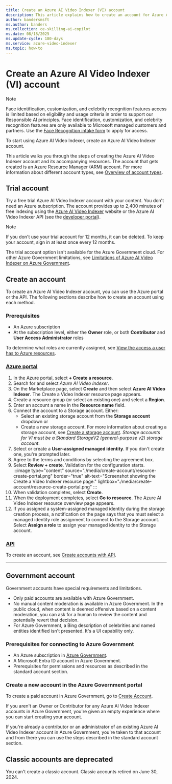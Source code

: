 ```yaml
---
title: Create an Azure AI Video Indexer (VI) account
description: This article explains how to create an account for Azure AI Video Indexer.
author: bandersmsft
ms.author: banders
ms.collection: ce-skilling-ai-copilot
ms.date: 08/18/2025
ms.update-cycle: 180-days
ms.service: azure-video-indexer
ms.topic: how-to
---
```


# Create an Azure AI Video Indexer (VI) account

> [!NOTE]
> Face identification, customization, and celebrity recognition features access is limited based on eligibility and usage criteria in order to support our Responsible AI principles. Face identification, customization, and celebrity recognition features are only available to Microsoft managed customers and partners. Use the [Face Recognition intake form](https://aka.ms/facerecognition) to apply for access.

To start using Azure AI Video Indexer, create an Azure AI Video Indexer account.

This article walks you through the steps of creating the Azure AI Video Indexer account and its accompanying resources. The account that gets created is an Azure Resource Manager (ARM) account. For more information about different account types, see [Overview of account types](accounts-overview.md).

## Trial account

Try a free trial Azure AI Video Indexer account with your content. You don't need an Azure subscription. The account provides up to 2,400 minutes of free indexing using the [Azure AI Video Indexer](https://www.videoindexer.ai/) website or the Azure AI Video Indexer API (see the [developer portal](https://api-portal.videoindexer.ai/)).

> [!NOTE]
> If you don't use your trial account for 12 months, it can be deleted. To keep your account, sign in at least once every 12 months.

The trial account option isn't available for the Azure Government cloud. For other Azure Government limitations, see [Limitations of Azure AI Video Indexer on Azure Government](connect-to-azure.md#limitations-of-azure-ai-video-indexer-on-azure-government).

## Create an account

To create an Azure AI Video Indexer account, you can use the Azure portal or the API. The following sections describe how to create an account using each method.

### Prerequisites

- An Azure subscription
- At the subscription level, either the **Owner** role, or both **Contributor** and **User Access Administrator** roles

To determine what roles are currently assigned, see [View the access a user has to Azure resources](/azure/role-based-access-control/check-access).

### [Azure portal](#tab/portal)

1. In the Azure portal, select **+ Create a resource**.
1. Search for and select *Azure AI Video Indexer*.
1. On the Marketplace page, select **Create** and then select **Azure AI Video Indexer**. The Create a Video Indexer resource page appears.
1. Create a resource group (or select an existing one) and select a **Region**.
1. Enter an account a name in the **Resource name** field.
1. Connect the account to a Storage account. Either:
    - Select an existing storage account from the **Storage account** dropdown or
    - Create a new storage account. For more information about creating a storage account, see [Create a storage account](/azure/storage/common/storage-account-create?tabs=azure-portal). *Storage accounts for VI must be a Standard StorageV2 (general-purpose v2) storage account*.
1. Select or create a **User-assigned managed identity**. If you don't create one, you're prompted later.
1. Agree to the terms and conditions by selecting the agreement box.
1. Select **Review + create**. Validation for the configuration starts.  
    :::image type="content" source="./media/create-account/resource-create-portal.png" border="true" alt-text="Screenshot showing the Create a Video Indexer resource page." lightbox="./media/create-account/resource-create-portal.png" :::
1. When validation completes, select **Create**.
1. When the deployment completes, select **Go to resource**. The Azure AI Video Indexer resource overview page appears.
1. If you assigned a system-assigned managed identity during the storage creation process, a notification on the page says that you must select a managed identity role assignment to connect to the Storage account. Select **Assign a role** to assign your managed identity to the Storage account.

### [API](#tab/api)
To create an account, see [Create accounts with API](/rest/api/videoindexer/stable/accounts).

---

## Government account

Government accounts have special requirements and limitations.

- Only paid accounts are available with Azure Government.
- No manual content moderation is available in Azure Government. In the public cloud, when content is deemed offensive based on a content moderation, you can ask for a human to review the content and potentially revert that decision.
- For Azure Government, a Bing description of celebrities and named entities identified isn't presented. It's a UI capability only.

### Prerequisites for connecting to Azure Government

- An Azure subscription in [Azure Government](/azure/azure-government/).
- A Microsoft Entra ID account in Azure Government.
- Prerequisites for permissions and resources as described in the standard account section.

### Create a new account in the Azure Government portal

To create a paid account in Azure Government, go to [Create Account](https://portal.azure.us/#create/Microsoft.VideoIndexer).

If you aren't an Owner or Contributor for any Azure AI Video Indexer accounts in Azure Government, you're given an empty experience where you can start creating your account.

If you're already a contributor or an administrator of an existing Azure AI Video Indexer account in Azure Government, you're taken to that account and from there you can use the steps described in the standard account section.

## Classic accounts are deprecated

You can't create a classic account. Classic accounts retired on June 30, 2024.

